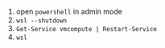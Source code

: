 1. open `powershell` in admin mode
2. `wsl --shutdown`
3. `Get-Service vmcompute | Restart-Service`
4. `wsl`
